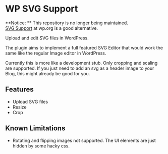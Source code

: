 WP SVG Support
===============

**Notice: ** This repository is no longer being maintained.  
[SVG Support](https://de.wordpress.org/plugins/svg-support/) at wp.org is a good alternative.

Upload and edit SVG files in WordPress.

The plugin aims to implement a full featured SVG Editor that would work the same like the regular Image 
editor in WordPress. 

Currently this is more like a development stub. Only cropping and scaling are supported. 
If you just need to add an svg as a header image to your Blog, this might already be good for you.


Features
--------

- Upload SVG files
- Resize
- Crop


Known Limitations
-----------------

- Rotating and flipping images not supported. 
  The UI elements are just hidden by some hacky css.

